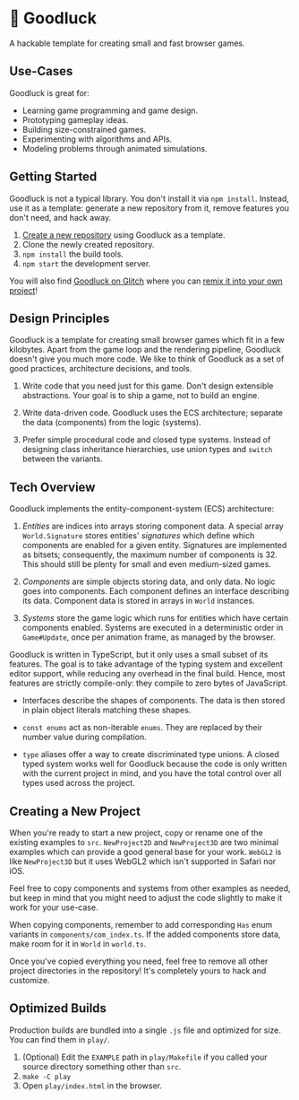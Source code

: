 # 🤞 Goodluck

A hackable template for creating small and fast browser games.

## Use-Cases

Goodluck is great for:

- Learning game programming and game design.
- Prototyping gameplay ideas.
- Building size-constrained games.
- Experimenting with algorithms and APIs.
- Modeling problems through animated simulations.

## Getting Started

Goodluck is not a typical library. You don't install it via `npm install`.
Instead, use it as a template: generate a new repository from it, remove
features you don't need, and hack away.

1. [Create a new repository](https://github.com/piesku/goodluck/generate)
   using Goodluck as a template.
2. Clone the newly created repository.
3. `npm install` the build tools.
4. `npm start` the development server.

You will also find [Goodluck on Glitch](https://glitch.com/~goodluck) where you can [remix it into your own project](https://glitch.com/edit/#!/remix/goodluck)!

## Design Principles

Goodluck is a template for creating small browser games which fit in a few
kilobytes. Apart from the game loop and the rendering pipeline, Goodluck
doesn't give you much more code. We like to think of Goodluck as a set of
good practices, architecture decisions, and tools.

1.  Write code that you need just for this game. Don't design extensible
    abstractions. Your goal is to ship a game, not to build an engine.

2.  Write data-driven code. Goodluck uses the ECS architecture;
    separate the data (components) from the logic (systems).

3.  Prefer simple procedural code and closed type systems. Instead of
    designing class inheritance hierarchies, use union types and `switch`
    between the variants.

## Tech Overview

Goodluck implements the entity-component-system (ECS) architecture:

1. _Entities_ are indices into arrays storing component data. A special array
   `World.Signature` stores entities' _signatures_ which define which
   components are enabled for a given entity. Signatures are implemented as
   bitsets; consequently, the maximum number of components is 32. This should
   still be plenty for small and even medium-sized games.

2.  _Components_ are simple objects storing data, and only data. No logic
    goes into components. Each component defines an interface describing its
    data. Component data is stored in arrays in `World` instances.

3.  _Systems_ store the game logic which runs for entities which have certain
    components enabled. Systems are executed in a deterministic order in
    `Game#Update`, once per animation frame, as managed by the browser.

Goodluck is written in TypeScript, but it only uses a small subset of its
features. The goal is to take advantage of the typing system and excellent
editor support, while reducing any overhead in the final build. Hence, most
features are strictly compile-only: they compile to zero bytes of JavaScript.

-   Interfaces describe the shapes of components. The data is then stored in
    plain object literals matching these shapes.

-   `const enums` act as non-iterable `enums`. They are replaced by their
    number value during compilation.

-   `type` aliases offer a way to create discriminated type unions. A closed
    typed system works well for Goodluck because the code is only written with
    the current project in mind, and you have the total control over all types
    used across the project.

## Creating a New Project

When you're ready to start a new project, copy or rename one of the existing
examples to `src`. `NewProject2D` and `NewProject3D` are two minimal examples
which can provide a good general base for your work. `WebGL2` is like
`NewProject3D` but it uses WebGL2 which isn't supported in Safari nor iOS.

Feel free to copy components and systems from other examples as needed, but
keep in mind that you might need to adjust the code slightly to make it work
for your use-case.

When copying components, remember to add corresponding `Has` enum variants in
`components/com_index.ts`. If the added components store data, make room for
it in `World` in `world.ts`.

Once you've copied everything you need, feel free to remove all other project
directories in the repository! It's completely yours to hack and customize.

## Optimized Builds

Production builds are bundled into a single `.js` file and optimized for
size. You can find them in `play/`.

1. (Optional) Edit the `EXAMPLE` path in `play/Makefile` if you called your
   source directory something other than `src`.
2. `make -C play`
3. Open `play/index.html` in the browser.
